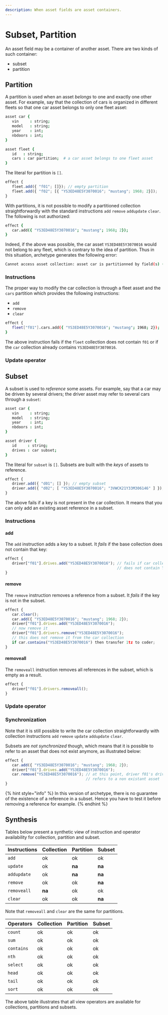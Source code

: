 ```yaml
---
description: When asset fields are asset containers.
---
```


# Subset, Partition

An asset field may be a container of another asset. There are two kinds of such container:

* subset
* partition

## Partition

A partition is used when an asset _belongs_ to one and exactly one other asset. For example, say that the collection of cars is organized in different fleets so that one car asset belongs to only one fleet asset:

```coffeescript
asset car {
   vin     : string;
   model   : string;
   year    : int;
   nbdoors : int;
}

asset fleet {
   id   : string;
   cars : car partition;  # a car asset belongs to one fleet asset
}
```

The literal for partition is `[]`.

```javascript
effect {
   fleet.add({ "f01"; []}); // empty partition
   fleet.add({ "f02"; [{ "YS3ED48E5Y3070016"; "mustang"; 1968; 2}]);
}
```

With partitions, it is not possible to modify a partitioned collection straightforwardly with the standard instructions `add` `remove` `addupdate` `clear`. The following is not authorized:

```coffeescript
effect {
   car.add({ "YS3ED48E5Y3070016"; "mustang"; 1968; 2});
}
```

Indeed, if the above was possible, the car asset `YS3ED48E5Y3070016` would not belong to any fleet, which is contrary to the idea of partition. Thus in this situation, archetype generates the following error:

```bash
Cannot access asset collection: asset car is partitionned by field(s) (cars).
```

### Instructions

The proper way to modify the car collection is through a fleet asset and the `cars` partition which provides the following instructions:

* `add`
* `remove`
* `clear`

```bash
effect {
   fleet["f01"].cars.add({ "YS3ED48E5Y3070016"; "mustang"; 1968; 2});
}
```

The above instruction fails if the `fleet` collection does not contain `f01` or if the `car` collection already contains `YS3ED48E5Y3070016`.

### Update operator



## Subset

A subset is used to _reference_ some assets. For example, say that a car may be driven by several drivers; the driver asset may refer to several cars through a `subset`:

```coffeescript
asset car {
   vin     : string;
   model   : string;
   year    : int;
   nbdoors : int;
}

asset driver {
   id     : string;
   drives : car subset;  
}
```

The literal for `subset` is `[]`. Subsets are built with the _keys_ of assets to reference. 

```javascript
effect {
   driver.add({ "d01"; [] }); // empty subset
   driver.add({ "d02"; [ "YS3ED48E5Y3070016"; "3VWCK21Y33M306146" ] });
}
```

The above fails if a key is not present in the car collection. It means that you can only add an existing asset reference in a subset.

### Instructions

#### add

The `add` instruction adds a key to a subset. It _fails_ if the base collection does not contain that key:

```javascript
effect {
   driver["f01"].drives.add("YS3ED48E5Y3070016"); // fails if car collection 
                                                  // does not contain YS3ED48E5Y3070016
}
```

#### remove

The `remove` instruction removes a reference from a subset. It _fails_ if the key is not in the subset.

```javascript
effect {
   car.clear();
   car.add({ "YS3ED48E5Y3070016"; "mustang"; 1968; 2});
   driver["f01"].drives.add("YS3ED48E5Y3070016");
   // now remove it
   driver["f01"].drivers.remove("YS3ED48E5Y3070016");
   // this does not remove it from the car collection
   if car.contains("YS3ED48E5Y3070016") then transfer 1tz to coder;
}
```

#### removeall

The `removeall` instruction removes all references in the subset, which is empty as a result.

```javascript
effect {
   driver["f01"].drivers.removeall();
}
```

### Update operator



### Synchronization

Note that it is still possible to write the car collection straightforwardly with collection instructions `add` `remove` `update` `addupdate` `clear`. 

Subsets are _not synchronized_ though, which means that it is possible to refer to an asset that does not exist anymore, as illustrated below:

```javascript
effect {
   car.add({ "YS3ED48E5Y3070016"; "mustang"; 1968; 2});
   driver["f01"].drives.add("YS3ED48E5Y3070016");
   car.remove("YS3ED48E5Y3070016"); // at this point, driver f01's drives subset
                                    // refers to a non existant asset 
}
```

{% hint style="info" %}
In this version of archetype, there is no guarantee of the existence of a reference in a subset. Hence you have to test it before removing a reference for example.
{% endhint %}

## Synthesis

Tables below present a synthetic view of instruction and operator availability for collection, partition and subset.

| Instructions | Collection | Partition | Subset |
| :--- | :--- | :--- | :--- |
| `add` | ok | ok | ok |
| `update` | ok | **na** | **na** |
| `addupdate` | ok | **na** | **na** |
| `remove` | ok | ok | **na** |
| `removeall` | **na** | ok | ok |
| `clear` | ok | ok | **na** |

Note that `removeall` and `clear` are the same for partitions. 

| Operators | Collection | Partition | Subset |
| :--- | :--- | :--- | :--- |
| `count` | ok | ok | ok |
| `sum` | ok | ok | ok |
| `contains` | ok | ok | ok |
| `nth` | ok | ok | ok |
| `select` | ok | ok | ok |
| `head` | ok | ok | ok |
| `tail` | ok | ok | ok |
| `sort` | ok | ok | ok |

The above table illustrates that all view operators are available for collections, partitions and subsets.

